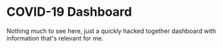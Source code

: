 # COVID-19 Dashboard

Nothing much to see here, just a quickly hacked together dashboard with information that's relevant for me.

